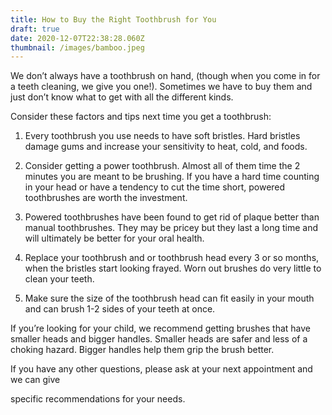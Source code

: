 ```yaml
---
title: How to Buy the Right Toothbrush for You
draft: true
date: 2020-12-07T22:38:28.060Z
thumbnail: /images/bamboo.jpeg
---
```

We don’t always have a toothbrush on hand, (though when you come in for a teeth cleaning, we give you one!). Sometimes we have to buy them and just don’t know what to get with all the different kinds.

Consider these factors and tips next time you get a toothbrush:

1. Every toothbrush you use needs to have soft bristles. Hard bristles damage gums and increase your sensitivity to heat, cold, and foods.

2. Consider getting a power toothbrush. Almost all of them time the 2 minutes you are meant to be brushing. If you have a hard time counting in your head or have a tendency to cut the time short, powered toothbrushes are worth the investment.

3. Powered toothbrushes have been found to get rid of plaque better than manual toothbrushes. They may be pricey but they last a long time and will ultimately be better for your oral health.

4. Replace your toothbrush and or toothbrush head every 3 or so months, when the bristles start looking frayed. Worn out brushes do very little to clean your teeth.

5. Make sure the size of the toothbrush head can fit easily in your mouth and can brush 1-2 sides of your teeth at once.



If you’re looking for your child, we recommend getting brushes that have smaller heads and bigger handles. Smaller heads are safer and less of a choking hazard. Bigger handles help them grip the brush better.



If you have any other questions, please ask at your next appointment and we can give

specific recommendations for your needs.